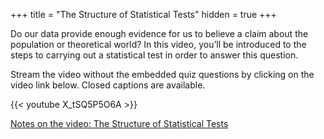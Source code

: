 +++
title = "The Structure of Statistical Tests"
hidden = true
+++

Do our data provide enough evidence for us to believe a claim about the population or theoretical world? In this video, you’ll be introduced to the steps to carrying out a statistical test in order to answer this question.

Stream the video without the embedded quiz questions by clicking on the video link below. Closed captions are available.

{{< youtube X_tSQ5P5O6A >}}

[Notes on the video: The Structure of Statistical Tests](../8-2-The-Structure-of-Statistical-Tests.pdf)